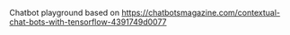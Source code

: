 Chatbot playground based on https://chatbotsmagazine.com/contextual-chat-bots-with-tensorflow-4391749d0077